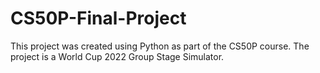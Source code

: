 # CS50P-Final-Project
This project was created using Python as part of the CS50P course. The project is a World Cup 2022 Group Stage Simulator.
